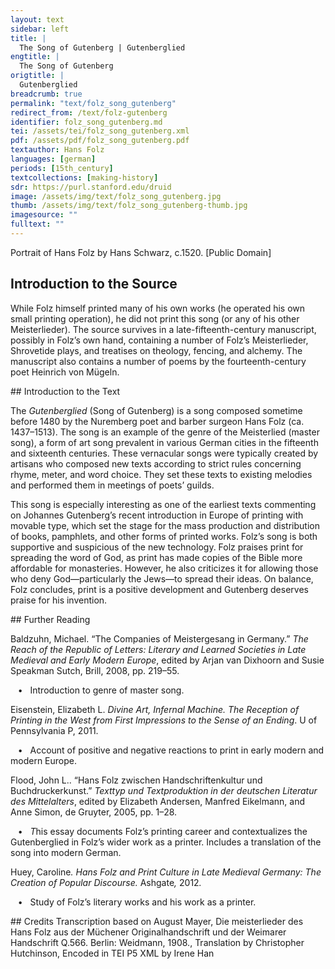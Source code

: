 ```yaml
---
layout: text
sidebar: left
title: |
  The Song of Gutenberg | Gutenberglied
engtitle: |
  The Song of Gutenberg
origtitle: |
  Gutenberglied
breadcrumb: true
permalink: "text/folz_song_gutenberg"
redirect_from: /text/folz-gutenberg
identifier: folz_song_gutenberg.md
tei: /assets/tei/folz_song_gutenberg.xml
pdf: /assets/pdf/folz_song_gutenberg.pdf
textauthor: Hans Folz
languages: [german]
periods: [15th_century]
textcollections: [making-history]
sdr: https://purl.stanford.edu/druid 
image: /assets/img/text/folz_song_gutenberg.jpg
thumb: /assets/img/text/folz_song_gutenberg-thumb.jpg
imagesource: ""
fulltext: ""
---
```

 Portrait of Hans Folz by Hans Schwarz, c.1520. [Public Domain]
 
## Introduction to the Source 
<p dir="ltr" id="docs-internal-guid-5e157436-7fff-5bcd-491c-d81047e1abe3">While Folz himself printed many of his own works (he operated his own small printing operation), he did not print this song (or any of his other Meisterlieder). The source survives in a late-fifteenth-century manuscript, possibly in Folz’s own hand, containing a number of Folz’s Meisterlieder, Shrovetide plays, and treatises on theology, fencing, and alchemy. The manuscript also contains a number of poems by the fourteenth-century poet Heinrich von Mügeln.</p>
## Introduction to the Text 
<p>The <em>Gutenberglied</em> (Song of Gutenberg) is a song composed sometime before 1480 by the Nuremberg poet and barber surgeon Hans Folz (ca. 1437–1513). The song is an example of the genre of the Meisterlied (master song), a form of art song prevalent in various German cities in the fifteenth and sixteenth centuries. These vernacular songs were typically created by artisans who composed new texts according to strict rules concerning rhyme, meter, and word choice. They set these texts to existing melodies and performed them in meetings of poets’ guilds.</p> <p>This song is especially interesting as one of the earliest texts commenting on Johannes Gutenberg’s recent introduction in Europe of printing with movable type, which set the stage for the mass production and distribution of books, pamphlets, and other forms of printed works. Folz’s song is both supportive and suspicious of the new technology. Folz praises print for spreading the word of God, as print has made copies of the Bible more affordable for monasteries. However, he also criticizes it for allowing those who deny God—particularly the Jews—to spread their ideas. On balance, Folz concludes, print is a positive development and Gutenberg deserves praise for his invention.</p>
## Further Reading 
<p>Baldzuhn, Michael. “The Companies of Meistergesang in Germany.” <i>The Reach of the Republic of Letters: Literary and Learned Societies in Late Medieval and Early Modern Europe</i>, edited by Arjan van Dixhoorn and Susie Speakman Sutch, Brill, 2008, pp. 219–55.</p> <p>   •   Introduction to genre of master song.</p> <p>Eisenstein, Elizabeth L. <i>Divine Art, Infernal Machine. The Reception of Printing in the West from First Impressions to the Sense of an Ending</i>. U of Pennsylvania P, 2011.</p> <p>   •   Account of positive and negative reactions to print in early modern and modern Europe.</p> <p>Flood, John L.. “Hans Folz zwischen Handschriftenkultur und Buchdruckerkunst.” <i>Texttyp und Textproduktion in der deutschen Literatur des Mittelalters</i>, edited by Elizabeth Andersen, Manfred Eikelmann, and Anne Simon, de Gruyter, 2005, pp. 1–28.</p> <p>   •   <i>T</i>his essay documents Folz’s printing career and contextualizes the Gutenberglied in Folz’s wider work as a printer. Includes a translation of the song into modern German.</p> <p>Huey, Caroline<i>. Hans Folz and Print Culture in Late Medieval Germany: The Creation of Popular Discourse. </i>Ashgate<i>, </i>2012<i>.</i></p> <p>   •   Study of Folz’s literary works and his work as a printer.</p>
## Credits
Transcription based on August Mayer, Die meisterlieder des Hans Folz aus der Müchener Originalhandschrift und der Weimarer Handschrift Q.566. Berlin: Weidmann, 1908., Translation by Christopher Hutchinson, Encoded in TEI P5 XML by Irene Han
